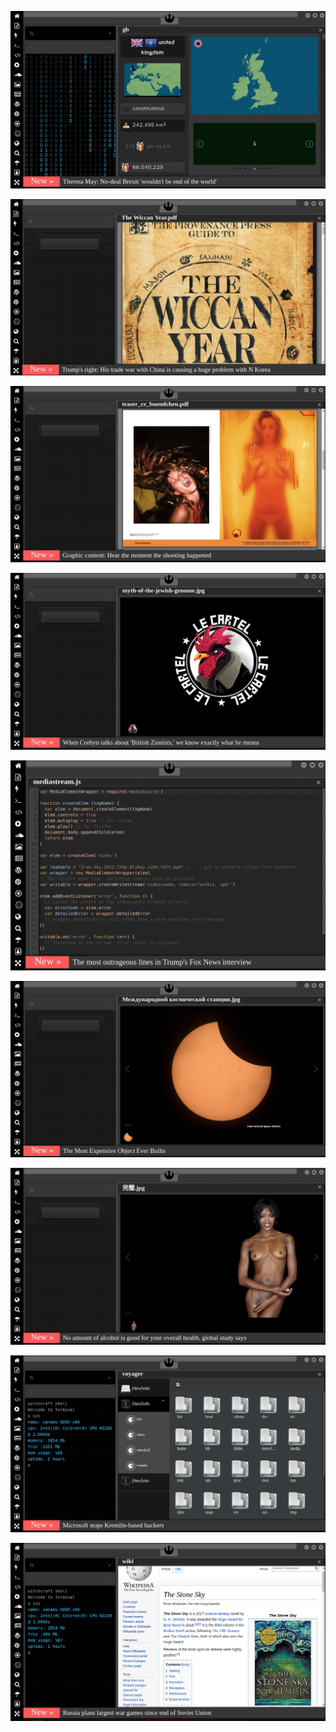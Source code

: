
[![Image](brexit.png)](facebook.com/tcbestepe/videos/15-temmuz-şehitlerimizi-rahmet-ve-minnetle-anıyoruz/1999718343387016/)

<!-- 
https://www.uludagsozluk.com/k/fatih-istanbul-u-i%C5%9Fgal-etti-diyen-akp-li-bakan/
bkz fatih tezcanın fatih terimin kendisine yazdığı mektubu okuması
https://www.uludagsozluk.com/k/fatih-terim-den-20-y%C4%B1l-%C3%B6nceki-kendisine-mektup/
facebook.com/tcbestepe/videos/15-temmuz-şehitlerimizi-rahmet-ve-minnetle-anıyoruz/1999718343387016/
https://www.uludagsozluk.com/k/fatih-terim-den-20-y%C4%B1l-%C3%B6nceki-kendisine-mektup/
https://www.uludagsozluk.com/k/%C3%A7%C4%B1ld%C4%B1rsan%C4%B1z-da-kudursan%C4%B1z-da-akp-pkk-y%C4%B1-bitirecek/&w=bg
https://www.uludagsozluk.com/k/y%C3%BCksek-sesle-enes-batur-dolunay-dinleyen-kom%C5%9Fu/
https://www.uludagsozluk.com/k/chp-gen%C3%A7lik-ba%C5%9Fkan%C4%B1n%C4%B1n-vefa-grubuna-sald%C4%B1rmas%C4%B1/
https://www.uludagsozluk.com/k/ajdar-an%C4%B1k/&w=bg
https://www.uludagsozluk.com/k/halk-tv-nin-tunceli-ye-dersim-demesi/&w=gd
https://www.uludagsozluk.com/k/osman-%C3%B6calan%C4%B1-trt-ye-%C3%A7%C4%B1karmak/
https://www.uludagsozluk.com/k/perinçek-in-40-yıldır-değişmeyen-siyasi-çizgisi/
https://www.uludagsozluk.com/k/fatih-terim-den-20-y%C4%B1l-%C3%B6nceki-kendisine-mektup/
https://eksisozluk.com/gaga-bulutun-cezaevinden-gonderdigi-ses-kaydi--6521924?a=popular 
https://eksisozluk.com/cuneyt-ozdemir--83497?a=popular bkz kalemi pak alnı ak yiğido
https://eksisozluk.com/osmanliyi-sahiplenmeyen-turk--5507750?a=popular bkz oç
https://eksisozluk.com/abddeki-evlilik-programina-konuk-olan-turk--6522673?a=popular bkz osmanlı torunu 
https://www.uludagsozluk.com/k/%C3%A7%C4%B1ld%C4%B1rsan%C4%B1z-da-kudursan%C4%B1z-da-akp-pkk-y%C4%B1-bitirecek/&w=bg
-->

![Image](wiccanyear.png)

[![Image](hearthemoment.png)](http://www.taschen-transfer.commedia/downloads/teaser_ce_buendchen.pdf)

[![Image](myth-of-the-jewish-genome.png)](https://www.merriam-webster.com/dictionary/chromatic)

![Image](mediasource.png)

![Image](ISS.png)

[![Image](完璧.png)](https://www.ibm.com/developerworks/jp/aix/library/au-errnovariable/index.html)

![Image](voyager.png)

![Image](stone-sky.png)


